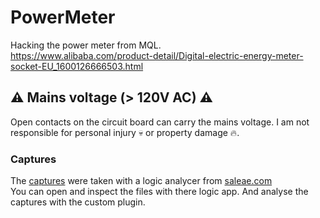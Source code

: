 # PowerMeter

Hacking the power meter from MQL.  
https://www.alibaba.com/product-detail/Digital-electric-energy-meter-socket-EU_1600126666503.html


## :warning: Mains voltage (> 120V AC) :warning:
Open contacts on the circuit board can carry the mains voltage. I am not responsible for personal injury :skull: or property damage :fire:.
  
### Captures
The [captures](https://github.com/PixelPirat/PowerMeter/tree/main/Captures) were taken with a logic analycer from [saleae.com](https://www.saleae.com/)  
You can open and inspect the files with there logic app.
And analyse the captures with the custom plugin.

